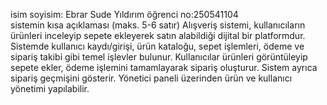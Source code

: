 isim soyisim: Ebrar Sude Yıldırım
öğrenci no:250541104     
sistemin kısa açıklaması (maks. 5-6 satır)
   Alışveriş sistemi, kullanıcıların ürünleri inceleyip sepete ekleyerek satın alabildiği dijital bir platformdur. Sistemde kullanıcı kaydı/girişi, ürün kataloğu, sepet işlemleri, ödeme ve sipariş takibi gibi temel işlevler bulunur. Kullanıcılar ürünleri görüntüleyip sepete ekler, ödeme işlemini tamamlayarak sipariş oluşturur. Sistem ayrıca sipariş geçmişini gösterir. Yönetici paneli üzerinden ürün ve kullanıcı yönetimi yapılabilir.
